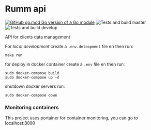 # Rumm api

[![GitHub go.mod Go version of a Go module](https://img.shields.io/github/go-mod/go-version/njacob1001/go-hexagonal-baseline)](https://github.com/njacob1001/rumm-api-alpha)
![Tests and build master](https://github.com/njacob1001/rumm-api-alpha/actions/workflows/master.yml/badge.svg)
![Tests and build develop](https://github.com/njacob1001/rumm-api-alpha/actions/workflows/develop.yml/badge.svg)




API for clients data management

For *local development* create  a `.env.deleopment` file en then run:

```shell
make run
```

for deploy in docker container create a `.env` file en then run:

```shell
sudo docker-compose build
sudo docker-compose up -d
```

shutdown docker servers run:

```shell
sudo docker-compose down
```

### Monitoring containers

This project uses portainer for container monitoring, you can go to localhost:8000


